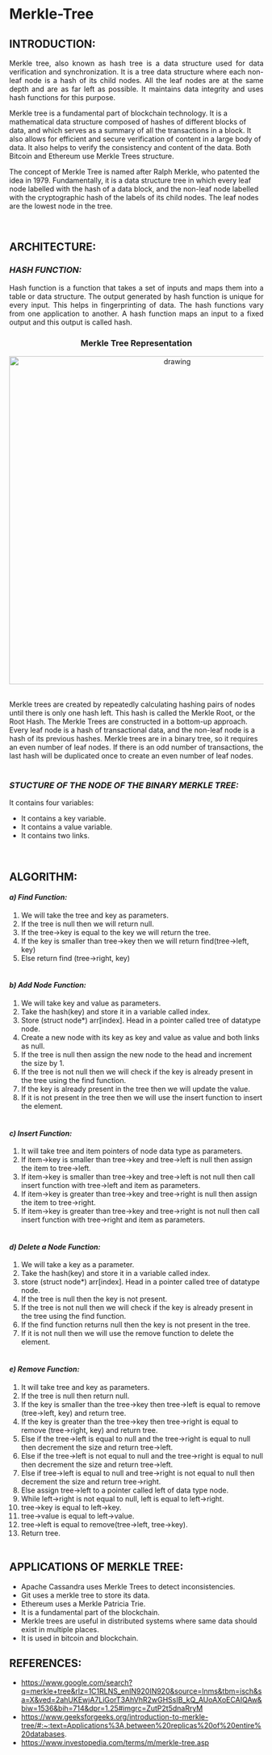 # Merkle-Tree
## INTRODUCTION:
<p align="justify">
Merkle tree, also known as hash tree is a data structure used for data verification and synchronization. It is a tree data structure where each non-leaf node is a hash of its child nodes. All the leaf nodes are at the same depth and are as far left as possible. It maintains data integrity and uses hash functions for this purpose.

Merkle tree is a fundamental part of blockchain technology. It is a mathematical data structure composed of hashes of different blocks of data, and which serves as a summary of all the transactions in a block. It also allows for efficient and secure verification of content in a large body of data. It also helps to verify the consistency and content of the data. Both Bitcoin and Ethereum use Merkle Trees structure. 

The concept of Merkle Tree is named after Ralph Merkle, who patented the idea in 1979. Fundamentally, it is a data structure tree in which every leaf node labelled with the hash of a data block, and the non-leaf node labelled with the cryptographic hash of the labels of its child nodes. The leaf nodes are the lowest node in the tree.
</p>
<br>

## ARCHITECTURE:
### *HASH FUNCTION:*
<p align="justify">
Hash function is a function that takes a set of inputs and maps them into a table or data structure. The output generated by hash function is unique for every input. This helps in fingerprinting of data. The hash functions vary from one application to another. A hash function maps an input to a fixed output and this output is called hash.
</p>


### <p align="center">**Merkle Tree Representation**</p>
<p align="center"><img src=https://user-images.githubusercontent.com/76039017/165520726-8b5b6fe7-34b0-47ff-b334-7b83e5319053.png alt="drawing" lenght="500" width="650" class="centerImage"/></p><br

<p align="justify">
Merkle trees are created by repeatedly calculating hashing pairs of nodes until there is only one hash left. This hash is called the Merkle Root, or the Root Hash. The Merkle Trees are constructed in a bottom-up approach. Every leaf node is a hash of transactional data, and the non-leaf node is a hash of its previous hashes. Merkle trees are in a binary tree, so it requires an even number of leaf nodes. If there is an odd number of transactions, the last hash will be duplicated once to create an even number of leaf nodes.<br><br>
</p>

### *STUCTURE OF THE NODE OF THE BINARY MERKLE TREE:*

It contains four variables:<br>
*	It contains a key variable.<br>
*	It contains a value variable.<br>
*	It contains two links.<br>

<br>

## ALGORITHM:
#### ***a) Find Function:***
1. We will take the tree and key as parameters.
2. If the tree is null then we will return null.
3. If the tree->key is equal to the key we will return the tree.
4. If the key is smaller than tree->key then we will return find(tree->left, key)
5. Else return find (tree->right, key)<br><br>

#### ***b)	Add Node Function:***
1. We will take key and value as parameters.
2. Take the hash(key) and store it in a variable called index.
3. Store (struct node*) arr[index]. Head in a pointer called tree of datatype node.
4. Create a new node with its key as key and value as value and both links as null.
5. If the tree is null then assign the new node to the head and increment the size by 1.
6. If the tree is not null then we will check if the key is already present in the tree using the find function.
7. If the key is already present in the tree then we will update the value.
8. If it is not present in the tree then we will use the insert function to insert the element.<br><br>


#### ***c)	Insert Function:***
1. It will take tree and item pointers of node data type as parameters.
2. If item->key is smaller than tree->key and tree->left is null then assign the item to tree->left.
3. If item->key is smaller than tree->key and tree->left is not null then call insert function with tree->left and item as parameters.
4. If item->key is greater than tree->key and tree->right is null then assign the item to tree->right.
5. If item->key is greater than tree->key and tree->right is not null then call insert function with tree->right and item as parameters.<br><br>


#### ***d)	Delete a Node Function:***
1. We will take a key as a parameter.
2. Take the hash(key) and store it in a variable called index.
3. store (struct node*) arr[index]. Head in a pointer called tree of datatype node.
4. If the tree is null then the key is not present.
5. If the tree is not null then we will check if the key is already present in the 	 tree using the find function.
6. If the find function returns null then the key is not present in the tree.
7. If it is not null then we will use the remove function to delete the element.<br><br>



#### ***e)	Remove Function:***
1. It will take tree and key as parameters.
2. If the tree is null then return null.
3. If the key is smaller than the tree->key then tree->left is equal to remove (tree->left, key) and return tree.
4. If the key is greater than the tree->key then tree->right is equal to remove (tree->right, key) and return tree.
5. Else if the tree->left is equal to null and the tree->right is equal to null then decrement the size and return tree->left.
6. Else if the tree->left is not equal to null and the tree->right is equal to null then decrement the size and return tree->left.
7. Else if tree->left is equal to null and tree->right is not equal to null then decrement the size and return tree->right.
8. Else assign tree->left to a pointer called left of data type node.
9. While left->right is not equal to null, left is equal to left->right.
10. tree->key is equal to left->key.
11. tree->value is equal to left->value.
12. tree->left is equal to remove(tree->left, tree->key).
13. Return tree.<br><br>

## APPLICATIONS OF MERKLE TREE:
* Apache Cassandra uses Merkle Trees to detect inconsistencies.<br>
* Git uses a merkle tree to store its data.<br>
*	Ethereum uses a Merkle Patricia Trie.<br>
*	It is a fundamental part of the blockchain.<br>
*	Merkle trees are useful in distributed systems where same data should exist in multiple places.<br>
*	It is used in bitcoin and blockchain.<br>


## REFERENCES:
* https://www.google.com/search?q=merkle+tree&rlz=1C1RLNS_enIN920IN920&source=lnms&tbm=isch&sa=X&ved=2ahUKEwjA7LiGorT3AhVhR2wGHSsIB_kQ_AUoAXoECAIQAw&biw=1536&bih=714&dpr=1.25#imgrc=ZutP2t5dnaRryM<br>
* https://www.geeksforgeeks.org/introduction-to-merkle-tree/#:~:text=Applications%3A,between%20replicas%20of%20entire%20databases.
* https://www.investopedia.com/terms/m/merkle-tree.asp

